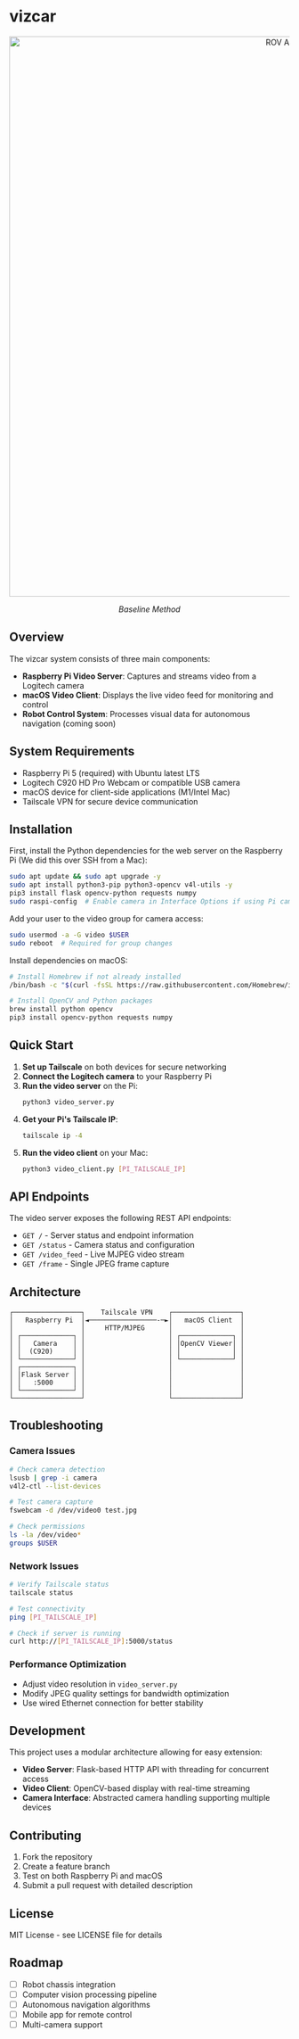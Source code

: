 # vizcar
<div align="center">
  <img src="./videos/baseline.mp4" alt="ROV Animation" width="1005"/>
  <p><em>Baseline Method</em></p>
</div>

## Overview
The vizcar system consists of three main components:
- **Raspberry Pi Video Server**: Captures and streams video from a Logitech camera
- **macOS Video Client**: Displays the live video feed for monitoring and control
- **Robot Control System**: Processes visual data for autonomous navigation (coming soon)

## System Requirements
- Raspberry Pi 5 (required) with Ubuntu latest LTS
- Logitech C920 HD Pro Webcam or compatible USB camera
- macOS device for client-side applications (M1/Intel Mac)
- Tailscale VPN for secure device communication

## Installation
First, install the Python dependencies for the web server on the Raspberry Pi (We did this over SSH from a Mac):

```bash
sudo apt update && sudo apt upgrade -y
sudo apt install python3-pip python3-opencv v4l-utils -y
pip3 install flask opencv-python requests numpy
sudo raspi-config  # Enable camera in Interface Options if using Pi camera
```

Add your user to the video group for camera access:
```bash
sudo usermod -a -G video $USER
sudo reboot  # Required for group changes
```

Install dependencies on macOS:
```bash
# Install Homebrew if not already installed
/bin/bash -c "$(curl -fsSL https://raw.githubusercontent.com/Homebrew/install/HEAD/install.sh)"

# Install OpenCV and Python packages
brew install python opencv
pip3 install opencv-python requests numpy
```

## Quick Start
1. **Set up Tailscale** on both devices for secure networking
2. **Connect the Logitech camera** to your Raspberry Pi
3. **Run the video server** on the Pi:
   ```bash
   python3 video_server.py
   ```
4. **Get your Pi's Tailscale IP**:
   ```bash
   tailscale ip -4
   ```
5. **Run the video client** on your Mac:
   ```bash
   python3 video_client.py [PI_TAILSCALE_IP]
   ```

## API Endpoints
The video server exposes the following REST API endpoints:
- `GET /` - Server status and endpoint information
- `GET /status` - Camera status and configuration
- `GET /video_feed` - Live MJPEG video stream
- `GET /frame` - Single JPEG frame capture

## Architecture
```
┌─────────────────┐    Tailscale VPN    ┌─────────────────┐
│   Raspberry Pi  │◄─────────────────-─►│   macOS Client  │
│                 │     HTTP/MJPEG      │                 │
│ ┌─────────────┐ │                     │ ┌─────────────┐ │
│ │   Camera    │ │                     │ │OpenCV Viewer│ │
│ │  (C920)     │ │                     │ │             │ │
│ └─────────────┘ │                     │ └─────────────┘ │
│ ┌─────────────┐ │                     │                 │
│ │Flask Server │ │                     │                 │
│ │   :5000     │ │                     │                 │
│ └─────────────┘ │                     │                 │
└─────────────────┘                     └─────────────────┘
```

## Troubleshooting
### Camera Issues
```bash
# Check camera detection
lsusb | grep -i camera
v4l2-ctl --list-devices

# Test camera capture
fswebcam -d /dev/video0 test.jpg

# Check permissions
ls -la /dev/video*
groups $USER
```

### Network Issues
```bash
# Verify Tailscale status
tailscale status

# Test connectivity
ping [PI_TAILSCALE_IP]

# Check if server is running
curl http://[PI_TAILSCALE_IP]:5000/status
```

### Performance Optimization
- Adjust video resolution in `video_server.py`
- Modify JPEG quality settings for bandwidth optimization
- Use wired Ethernet connection for better stability

## Development
This project uses a modular architecture allowing for easy extension:
- **Video Server**: Flask-based HTTP API with threading for concurrent access
- **Video Client**: OpenCV-based display with real-time streaming
- **Camera Interface**: Abstracted camera handling supporting multiple devices

## Contributing
1. Fork the repository
2. Create a feature branch
3. Test on both Raspberry Pi and macOS
4. Submit a pull request with detailed description

## License
MIT License - see LICENSE file for details

## Roadmap
- [ ] Robot chassis integration
- [ ] Computer vision processing pipeline
- [ ] Autonomous navigation algorithms
- [ ] Mobile app for remote control
- [ ] Multi-camera support

